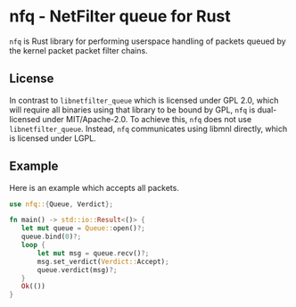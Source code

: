 # nfq - NetFilter queue for Rust

`nfq` is Rust library for performing userspace handling of packets queued by the kernel packet
packet filter chains.

## License
In contrast to `libnetfilter_queue` which is licensed under GPL 2.0, which will require all
binaries using that library to be bound by GPL, `nfq` is dual-licensed under MIT/Apache-2.0.
To achieve this, `nfq` does not use `libnetfilter_queue`. Instead, `nfq` communicates using
libmnl directly, which is licensed under LGPL.

## Example

Here is an example which accepts all packets.
```rust
use nfq::{Queue, Verdict};

fn main() -> std::io::Result<()> {
   let mut queue = Queue::open()?; 
   queue.bind(0)?;
   loop {
       let mut msg = queue.recv()?;
       msg.set_verdict(Verdict::Accept);
       queue.verdict(msg)?;
   }
   Ok(())
}
```
